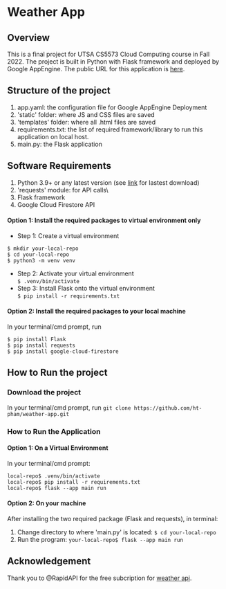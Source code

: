 # Weather App
## Overview
This is a final project for UTSA CS5573 Cloud Computing course in Fall 2022. The project is built in Python with Flask framework and deployed by Google AppEngine. The public URL for this application is [here](https://cloud-computing-fall22.uc.r.appspot.com).
## Structure of the project
1. app.yaml: the configuration file for Google AppEngine Deployment
2. 'static' folder: where JS and CSS files are saved
3. 'templates' folder: where all .html files are saved
4. requirements.txt: the list of required framework/library to run this application on local host.
5. main.py: the Flask application
## Software Requirements
1. Python 3.9+ or any latest version (see [link](https://www.python.org/downloads/) for lastest download)
2. 'requests' module: for API calls\
3. Flask framework
4. Google Cloud Firestore API

#### Option 1: Install the required packages to virtual environment only
- Step 1: Create a virtual environment
```
$ mkdir your-local-repo
$ cd your-local-repo
$ python3 -m venv venv
```
- Step 2: Activate your virtual environment\
```$ .venv/bin/activate```
- Step 3: Install Flask onto the virtual environment\
```$ pip install -r requirements.txt```



#### Option 2: Install the required packages to your local machine
In your terminal/cmd prompt, run 
```
$ pip install Flask
$ pip install requests
$ pip install google-cloud-firestore
```

## How to Run the project
### Download the project
In your terminal/cmd prompt, run ```git clone https://github.com/ht-pham/weather-app.git```
### How to Run the Application
#### Option 1: On a Virtual Environment
In your terminal/cmd prompt:
```
local-repo$ .venv/bin/activate
local-repo$ pip install -r requirements.txt
local-repo$ flask --app main run
```
#### Option 2: On your machine
After installing the two required package (Flask and requests), in terminal:
1. Change directory to where 'main.py' is located: ```$ cd your-local-repo```
2. Run the program: ```your-local-repo$ flask --app main run```
## Acknowledgement
Thank you to @RapidAPI for the free subcription for [weather api](https://rapidapi.com/weatherapi/api/weatherapi-com/).

